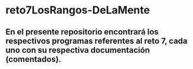 # reto7LosRangos-DeLaMente

## En el presente repositorio encontrará los respectivos programas referentes al reto 7, cada uno con su respectiva documentación (comentados).
